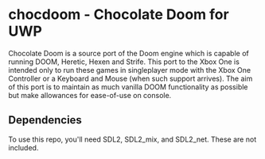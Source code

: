 # chocdoom - Chocolate Doom for UWP

Chocolate Doom is a source port of the Doom engine which is capable of running DOOM, Heretic, Hexen and Strife. This port to the Xbox One is intended only to run these games in singleplayer mode with the Xbox One Controller or a Keyboard and Mouse (when such support arrives). The aim of this port is to maintain as much vanilla DOOM functionality as possible but make allowances for ease-of-use on console. 

## Dependencies
To use this repo, you'll need SDL2, SDL2_mix, and SDL2_net. These are not included.